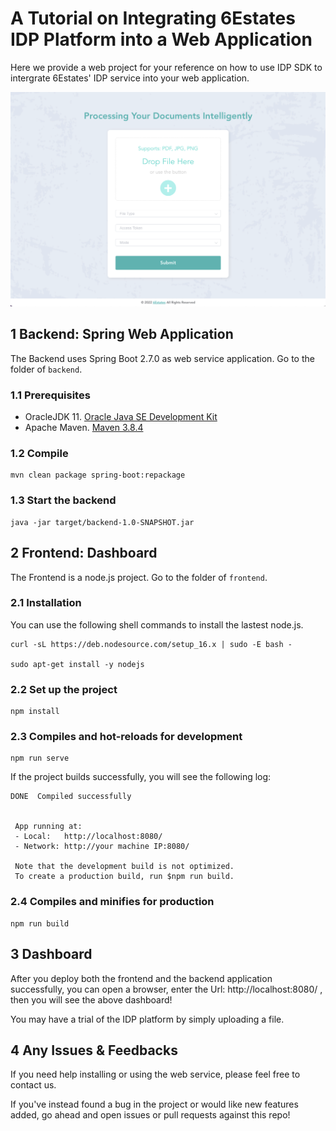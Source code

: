 #  A Tutorial on Integrating 6Estates IDP Platform into a Web Application

Here we provide a web project for your reference on how to use IDP SDK to intergrate 6Estates' IDP service into your web application.

![screenshot](./imgs/screenshot.png)

## 1 Backend: Spring Web Application

The Backend uses Spring Boot 2.7.0 as web service application. Go to the folder of `backend`.

### 1.1  Prerequisites
* OracleJDK 11. [Oracle Java SE Development Kit](https://www.oracle.com/java/technologies/downloads/)
* Apache Maven. [Maven 3.8.4](http://archive.apache.org/dist/maven/maven-3/3.8.4/)

### 1.2   Compile
``` shell
mvn clean package spring-boot:repackage
```

### 1.3   Start the backend
``` shell
java -jar target/backend-1.0-SNAPSHOT.jar 
```
## 2 Frontend: Dashboard 

The Frontend is a node.js project. Go to the folder of `frontend`.

### 2.1  Installation
You can use the following shell commands to install the lastest node.js.
``` shell
curl -sL https://deb.nodesource.com/setup_16.x | sudo -E bash -

sudo apt-get install -y nodejs

```
### 2.2  Set up the project 
``` shell
npm install
```
### 2.3 Compiles and hot-reloads for development
``` shell
npm run serve
```
If the project builds successfully, you will see the following log:
``` shell
DONE  Compiled successfully 


 App running at:
 - Local:   http://localhost:8080/ 
 - Network: http://your machine IP:8080/

 Note that the development build is not optimized.
 To create a production build, run $npm run build.

```
### 2.4 Compiles and minifies for production
``` shell
npm run build

```
## 3 Dashboard 

After you deploy both the frontend and the backend application successfully, you can open a browser, enter the Url: http://localhost:8080/ , then you will see the above dashboard! 

You may have a trial of the IDP platform by simply uploading a file.  

## 4 Any Issues & Feedbacks 

If you need help installing or using the web service, please feel free to contact us.

If you've instead found a bug in the project or would like new features added, go ahead and open issues or pull requests against this repo!
